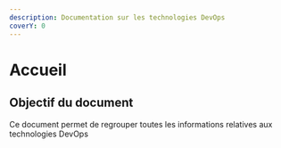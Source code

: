 ```yaml
---
description: Documentation sur les technologies DevOps
coverY: 0
---
```


# Accueil

## Objectif du document

Ce document permet de regrouper toutes les informations relatives aux technologies DevOps
